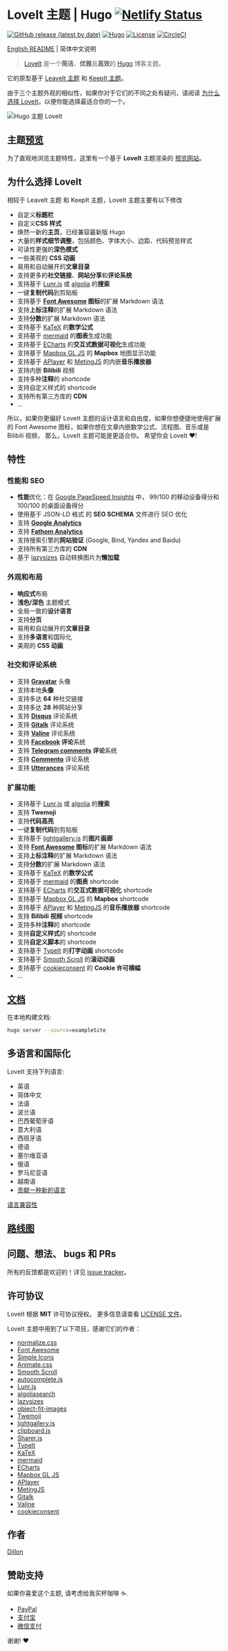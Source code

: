 # LoveIt 主题 | Hugo [![Netlify Status](https://api.netlify.com/api/v1/badges/e60303f2-862c-4342-bf59-7c9adb10812e/deploy-status)](https://app.netlify.com/sites/hugo-loveit/deploys)

[![GitHub release (latest by date)](https://img.shields.io/github/v/release/dillonzq/LoveIt?style=flat-square)](https://github.com/dillonzq/LoveIt/releases)
[![Hugo](https://img.shields.io/badge/Hugo-%5E0.62.0-ff4088?style=flat-square&logo=hugo)](https://gohugo.io/)
[![License](https://img.shields.io/github/license/dillonzq/LoveIt?style=flat-square)](https://github.com/dillonzq/LoveIt/blob/master/LICENSE)
[![CircleCI](https://img.shields.io/circleci/build/github/dillonzq/LoveIt/develop?label=CI&style=flat-square&logo=circleci)](https://app.circleci.com/pipelines/github/dillonzq/LoveIt)

[English README](https://github.com/dillonzq/LoveIt/blob/master/README.md) | 简体中文说明

> [LoveIt](https://github.com/dillonzq/LoveIt) 是一个**简洁**、**优雅**且**高效**的 [Hugo](https://gohugo.io/) 博客主题。

它的原型基于 [LeaveIt 主题](https://github.com/liuzc/LeaveIt) 和 [KeepIt 主题](https://github.com/Fastbyte01/KeepIt)。

由于三个主题外观的相似性，如果你对于它们的不同之处有疑问，请阅读 [为什么选择 LoveIt](#为什么选择-LoveIt)，以便你能选择最适合你的一个。

![Hugo 主题 LoveIt](https://github.com/dillonzq/LoveIt/raw/master/images/Apple-Devices-Preview.png)

## 主题[预览](https://hugoloveit.com/zh-cn/)

为了直观地浏览主题特性，这里有一个基于 **LoveIt** 主题渲染的 [预览网站](https://hugoloveit.com/zh-cn/)。

## 为什么选择 LoveIt

相较于 LeaveIt 主题 和 KeepIt 主题，LoveIt 主题主要有以下修改

- 自定义**标题栏**
- 自定义**CSS 样式**
- 焕然一新的**主页**，已经兼容最新版 Hugo
- 大量的**样式细节调整**，包括颜色、字体大小、边距、代码预览样式
- 可读性更强的**深色模式**
- 一些美观的 **CSS 动画**
- 易用和自动展开的**文章目录**
- 支持更多的**社交链接**、**网站分享**和**评论系统**
- 支持基于 [Lunr.js](https://lunrjs.com/) 或 [algolia](https://www.algolia.com/) 的**搜索**
- 一键**复制代码**到剪贴板
- 支持基于 **[Font Awesome](https://fontawesome.com/) 图标**的扩展 Markdown 语法
- 支持**上标注释**的扩展 Markdown 语法
- 支持**分数**的扩展 Markdown 语法
- 支持基于 [KaTeX](https://katex.org/) 的**数学公式**
- 支持基于 [mermaid](https://github.com/knsv/mermaid) 的**图表**生成功能
- 支持基于 [ECharts](https://echarts.apache.org/) 的**交互式数据可视化**生成功能
- 支持基于 [Mapbox GL JS](https://docs.mapbox.com/mapbox-gl-js) 的 **Mapbox** 地图显示功能
- 支持基于 [APlayer](https://github.com/MoePlayer/APlayer) 和 [MetingJS](https://github.com/metowolf/MetingJS) 的内嵌**音乐播放器**
- 支持内嵌 **Bilibili** 视频
- 支持多种**注释**的 shortcode
- 支持自定义样式的 shortcode
- 支持所有第三方库的 **CDN**
- ...

所以，如果你更偏好 LoveIt 主题的设计语言和自由度，如果你想便捷地使用扩展的 Font Awesome 图标，如果你想在文章内嵌数学公式、流程图、音乐或是 Bilibili 视频，
那么，LoveIt 主题可能是更适合你。
希望你会 LoveIt ❤️!

## 特性

### 性能和 SEO

- **性能**优化：在 [Google PageSpeed Insights](https://developers.google.com/speed/pagespeed/insights) 中， 99/100 的移动设备得分和 100/100 的桌面设备得分
- 使用基于 JSON-LD 格式 的 **SEO SCHEMA** 文件进行 SEO 优化
- 支持 **[Google Analytics](https://analytics.google.com/analytics)**
- 支持 **[Fathom Analytics](https://usefathom.com/)**
- 支持搜索引擎的**网站验证** (Google, Bind, Yandex and Baidu)
- 支持所有第三方库的 **CDN**
- 基于 [lazysizes](https://github.com/aFarkas/lazysizes) 自动转换图片为**懒加载**

### 外观和布局

- **响应式**布局
- **浅色/深色** 主题模式
- 全局一致的**设计语言**
- 支持**分页**
- 易用和自动展开的**文章目录**
- 支持**多语言**和国际化
- 美观的 **CSS 动画**

### 社交和评论系统

- 支持 **[Gravatar](https://gravatar.com)** 头像
- 支持本地**头像**
- 支持多达 **64** 种社交链接
- 支持多达 **28** 种网站分享
- 支持 **[Disqus](https://disqus.com)** 评论系统
- 支持 **[Gitalk](https://github.com/gitalk/gitalk)** 评论系统
- 支持 **[Valine](https://valine.js.org/)** 评论系统
- 支持 **[Facebook](https://developers.facebook.com/docs/plugins/comments/) 评论**系统
- 支持 **[Telegram comments](https://comments.app/) 评论**系统
- 支持 **[Commento](https://commento.io/)** 评论系统
- 支持 **[Utterances](https://utteranc.es/)** 评论系统

### 扩展功能

- 支持基于 [Lunr.js](https://lunrjs.com/) 或 [algolia](https://www.algolia.com/) 的**搜索**
- 支持 **Twemoji**
- 支持**代码高亮**
- 一键**复制代码**到剪贴板
- 支持基于 [lightgallery.js](https://github.com/sachinchoolur/lightgallery.js) 的**图片画廊**
- 支持 **[Font Awesome](https://fontawesome.com/) 图标**的扩展 Markdown 语法
- 支持**上标注释**的扩展 Markdown 语法
- 支持**分数**的扩展 Markdown 语法
- 支持基于 [KaTeX](https://katex.org/) 的**数学公式**
- 支持基于 [mermaid](https://github.com/knsv/mermaid) 的**图表** shortcode
- 支持基于 [ECharts](https://echarts.apache.org/) 的**交互式数据可视化** shortcode
- 支持基于 [Mapbox GL JS](https://docs.mapbox.com/mapbox-gl-js) 的 **Mapbox** shortcode
- 支持基于 [APlayer](https://github.com/MoePlayer/APlayer) 和 [MetingJS](https://github.com/metowolf/MetingJS) 的**音乐播放器** shortcode
- 支持 **Bilibili 视频** shortcode
- 支持多种**注释**的 shortcode
- 支持**自定义样式**的 shortcode
- 支持**自定义脚本**的 shortcode
- 支持基于 [TypeIt](https://typeitjs.com/) 的**打字动画** shortcode
- 支持基于 [Smooth Scroll](https://github.com/cferdinandi/smooth-scroll) 的**滚动动画**
- 支持基于 [cookieconsent](https://github.com/osano/cookieconsent) 的 **Cookie 许可横幅**
- ...

## [文档](https://hugoloveit.com/zh-cn/categories/documentation/)

在本地构建文档:

```bash
hugo server --source=exampleSite
```

## 多语言和国际化

LoveIt 支持下列语言:

- 英语
- 简体中文
- 法语
- 波兰语
- 巴西葡萄牙语
- 意大利语
- 西班牙语
- 德语
- 塞尔维亚语
- 俄语
- 罗马尼亚语
- 越南语
- [贡献一种新的语言](https://github.com/dillonzq/LoveIt/pulls)

[语言兼容性](https://hugoloveit.com/zh-cn/theme-documentation-basics/#language-compatibility)

## [路线图](https://github.com/dillonzq/LoveIt/projects/1)

## 问题、想法、 bugs 和 PRs

所有的反馈都是欢迎的！详见 [issue tracker](https://github.com/dillonzq/LoveIt/issues)。

## 许可协议

LoveIt 根据 **MIT** 许可协议授权。 更多信息请查看 [LICENSE 文件](https://github.com/dillonzq/LoveIt/blob/master/LICENSE)。

LoveIt 主题中用到了以下项目，感谢它们的作者：

- [normalize.css](https://github.com/necolas/normalize.css)
- [Font Awesome](https://fontawesome.com/)
- [Simple Icons](https://github.com/simple-icons/simple-icons)
- [Animate.css](https://daneden.github.io/animate.css/)
- [Smooth Scroll](https://github.com/cferdinandi/smooth-scroll)
- [autocomplete.js](https://github.com/algolia/autocomplete.js)
- [Lunr.js](https://lunrjs.com/)
- [algoliasearch](https://github.com/algolia/algoliasearch-client-javascript)
- [lazysizes](https://github.com/aFarkas/lazysizes)
- [object-fit-images](https://github.com/fregante/object-fit-images)
- [Twemoji](https://github.com/twitter/twemoji)
- [lightgallery.js](https://github.com/sachinchoolur/lightgallery.js)
- [clipboard.js](https://github.com/zenorocha/clipboard.js)
- [Sharer.js](https://github.com/ellisonleao/sharer.js)
- [TypeIt](https://typeitjs.com/)
- [KaTeX](https://katex.org/)
- [mermaid](https://github.com/knsv/mermaid)
- [ECharts](https://echarts.apache.org/)
- [Mapbox GL JS](https://docs.mapbox.com/mapbox-gl-js)
- [APlayer](https://github.com/MoePlayer/APlayer)
- [MetingJS](https://github.com/metowolf/MetingJS)
- [Gitalk](https://github.com/gitalk/gitalk)
- [Valine](https://valine.js.org/)
- [cookieconsent](https://github.com/osano/cookieconsent)

## 作者

[Dillon](https://dillonzq.com)

## 赞助支持

如果你喜爱这个主题, 请考虑给我买杯咖啡 ☕️.

- [PayPal](https://paypal.me/dillonzq)
- [支付宝](https://github.com/dillonzq/LoveIt/raw/master/images/Alipay.jpg)
- [微信支付](https://github.com/dillonzq/LoveIt/raw/master/images/Wechat.jpg)

谢谢! ❤️
